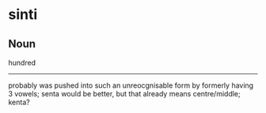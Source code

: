 sinti
===

Noun
---

hundred


----

probably was pushed into such an unreocgnisable form by formerly having 3 vowels;
senta would be better, but that already means centre/middle;
kenta?